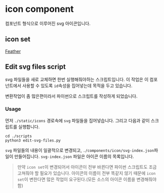 # icon component

컴포넌트 형식으로 이루어진 svg 아이콘입니다.

## icon set

[Feather](https://feathericons.com)


## Edit svg files script

svg 파일들을 새로 교체하면 한번 실행해줘야하는 스크립트입니다.
이 작업은 이 컴포넌트에서 사용할 수 있도록 `id`속성을 집어넣는데 목적을 두고 있습니다.

변환작업이 좀 많은편이라서 파이썬으로 스크립트를 작성하게 되었습니다.

### Usage

먼저 `./static/icons` 경로속에 `svg` 파일들을 집어넣습니다. 그리고 다음과 같이 스크립트를 실행합니다.

```
cd ./scripts
python3 edit-svg-files.py
```

`svg` 파일들의 내용이 일괄적으로 변경되고, `./components/icon/svg-index.json`파일이 만들어집니다.
`svg-index.json` 파일은 아이콘 이름의 목록입니다.


> 만약 `icon set`이 변경되어서 아이콘이 전부 바뀐다면 파이썬 스크립트도 조금 고쳐줘야 할 필요가 있습니다.
> 아이콘의 이름이 전부 똑같지 않기 때문에 `icon set`이 변한다면 많은 작업이 요구된다.(모든 소스의 아이콘 이름을 변경해줘야함)
